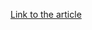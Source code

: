 [Link to the article](https://www.trendmicro.com/en_us/research/21/f/bash-ransomware-darkradiation-targets-red-hat--and-debian-based-linux-distributions.html)
